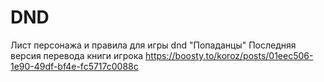 # DND
Лист персонажа и правила для игры dnd "Попаданцы"
Последняя версия перевода книги игрока https://boosty.to/koroz/posts/01eec506-1e90-49df-bf4e-fc5717c0088c
